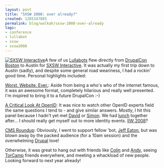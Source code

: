 ```yaml
--- 
layout: post
title: "SXSW 2008: over already?"
created: 1205347805
permalink: blog/walkah/sxsw-2008-over-already
tags: 
- conference
- lullabot
- sxsw
- sxsw2008
---
```

<p><a href="http://2008.sxsw.com/interactive/"><img src="http://walkah.net/sites/walkah.net/files/sxsw2008.png" alt="SXSW Interactive" class="left" /></a>A few of us <a href="http://www.lullabot.com/">Lullabots</a> flew directly from <a href="http://boston2008.drupalcon.org/">DrupalCon Boston</a> to Austin for <a href="http://2008.sxsw.com/interactive/">SXSW Interactive</a>. It was actually my first trip down to Austin (sadly), and despite some general road weariness, I had a rockin' good time. Personal highlights included:</p>
<p><a href="http://2008.sxsw.com/interactive/programming/panels_schedule/?action=show&id=IAP060532">Worst. Website. Ever.</a>: Aside from being a who's who of the internet famous, it was an awesome format, completely hilarious and really well presented. I'm inspired to bring it to a future DrupalCon :-)</p>
<p><a href="http://2008.sxsw.com/interactive/programming/panels_schedule/?action=show&id=IAP060295">A Critical Look At OpenID</a>: It was nice to watch other OpenID experts field the same questions I tend to - and give similar answers. Mostly, I hit this panel because I hadn't yet met <a href="http://www.davidrecordon.com/">David</a> or <a href="http://simonwillison.net/">Simon</a>. We had <a href="http://termie.jaiku.com/presence/28539534">lunch</a> together after... I should really get myself out to more identity events. <a href="http://iiw.idcommons.net/index.php/Iiw2008a">IIW 2008</a>?</p>
<p><a href="http://2008.sxsw.com/interactive/programming/panels_schedule/?action=show&id=IAP060364">CMS Roundup</a>: Obviously, I went to support fellow 'bot, <a href="http://www.lullabot.com/about/jeffeaton">Jeff Eaton</a>, but was blown away by the packed audience (for a 10am session) and the overwhelming <a href="http://drupal.org/">Drupal</a> love!</p>
<p>Otherwise, it was great to hang out with friends like <a href="http://www.mixedcontent.com/">Colin</a> and <a href="http://term.ie/blog/">Andy</a>, seeing <a href="http://barcamp.org/TorCamp">TorCamp</a> friends everywhere, and meeting a whackload of new people. Looking forward to next year already!</p>
